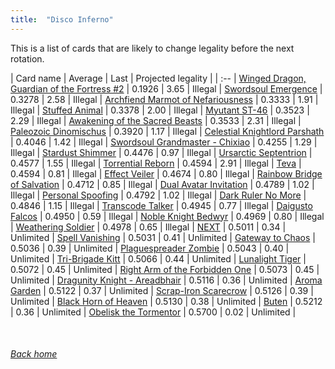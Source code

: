 ```yaml
---
title:  "Disco Inferno"
---
```


This is a list of cards that are likely to change legality before the next rotation.

| Card name | Average | Last | Projected legality |
| :-- |
[Winged Dragon, Guardian of the Fortress #2](https://db.ygoprodeck.com/card/?search=Winged%20Dragon,%20Guardian%20of%20the%20Fortress%20#2) | 0.1926 | 3.65 | Illegal |
[Swordsoul Emergence](https://db.ygoprodeck.com/card/?search=Swordsoul%20Emergence) | 0.3278 | 2.58 | Illegal |
[Archfiend Marmot of Nefariousness](https://db.ygoprodeck.com/card/?search=Archfiend%20Marmot%20of%20Nefariousness) | 0.3333 | 1.91 | Illegal |
[Stuffed Animal](https://db.ygoprodeck.com/card/?search=Stuffed%20Animal) | 0.3378 | 2.00 | Illegal |
[Myutant ST-46](https://db.ygoprodeck.com/card/?search=Myutant%20ST-46) | 0.3523 | 2.29 | Illegal |
[Awakening of the Sacred Beasts](https://db.ygoprodeck.com/card/?search=Awakening%20of%20the%20Sacred%20Beasts) | 0.3533 | 2.31 | Illegal |
[Paleozoic Dinomischus](https://db.ygoprodeck.com/card/?search=Paleozoic%20Dinomischus) | 0.3920 | 1.17 | Illegal |
[Celestial Knightlord Parshath](https://db.ygoprodeck.com/card/?search=Celestial%20Knightlord%20Parshath) | 0.4046 | 1.42 | Illegal |
[Swordsoul Grandmaster - Chixiao](https://db.ygoprodeck.com/card/?search=Swordsoul%20Grandmaster%20-%20Chixiao) | 0.4255 | 1.29 | Illegal |
[Stardust Shimmer](https://db.ygoprodeck.com/card/?search=Stardust%20Shimmer) | 0.4476 | 0.97 | Illegal |
[Ursarctic Septentrion](https://db.ygoprodeck.com/card/?search=Ursarctic%20Septentrion) | 0.4577 | 1.55 | Illegal |
[Torrential Reborn](https://db.ygoprodeck.com/card/?search=Torrential%20Reborn) | 0.4594 | 2.91 | Illegal |
[Teva](https://db.ygoprodeck.com/card/?search=Teva) | 0.4594 | 0.81 | Illegal |
[Effect Veiler](https://db.ygoprodeck.com/card/?search=Effect%20Veiler) | 0.4674 | 0.80 | Illegal |
[Rainbow Bridge of Salvation](https://db.ygoprodeck.com/card/?search=Rainbow%20Bridge%20of%20Salvation) | 0.4712 | 0.85 | Illegal |
[Dual Avatar Invitation](https://db.ygoprodeck.com/card/?search=Dual%20Avatar%20Invitation) | 0.4789 | 1.02 | Illegal |
[Personal Spoofing](https://db.ygoprodeck.com/card/?search=Personal%20Spoofing) | 0.4792 | 1.02 | Illegal |
[Dark Ruler No More](https://db.ygoprodeck.com/card/?search=Dark%20Ruler%20No%20More) | 0.4846 | 1.15 | Illegal |
[Transcode Talker](https://db.ygoprodeck.com/card/?search=Transcode%20Talker) | 0.4945 | 0.77 | Illegal |
[Daigusto Falcos](https://db.ygoprodeck.com/card/?search=Daigusto%20Falcos) | 0.4950 | 0.59 | Illegal |
[Noble Knight Bedwyr](https://db.ygoprodeck.com/card/?search=Noble%20Knight%20Bedwyr) | 0.4969 | 0.80 | Illegal |
[Weathering Soldier](https://db.ygoprodeck.com/card/?search=Weathering%20Soldier) | 0.4978 | 0.65 | Illegal |
[NEXT](https://db.ygoprodeck.com/card/?search=NEXT) | 0.5011 | 0.34 | Unlimited |
[Spell Vanishing](https://db.ygoprodeck.com/card/?search=Spell%20Vanishing) | 0.5031 | 0.41 | Unlimited |
[Gateway to Chaos](https://db.ygoprodeck.com/card/?search=Gateway%20to%20Chaos) | 0.5036 | 0.39 | Unlimited |
[Plaguespreader Zombie](https://db.ygoprodeck.com/card/?search=Plaguespreader%20Zombie) | 0.5043 | 0.40 | Unlimited |
[Tri-Brigade Kitt](https://db.ygoprodeck.com/card/?search=Tri-Brigade%20Kitt) | 0.5066 | 0.44 | Unlimited |
[Lunalight Tiger](https://db.ygoprodeck.com/card/?search=Lunalight%20Tiger) | 0.5072 | 0.45 | Unlimited |
[Right Arm of the Forbidden One](https://db.ygoprodeck.com/card/?search=Right%20Arm%20of%20the%20Forbidden%20One) | 0.5073 | 0.45 | Unlimited |
[Dragunity Knight - Areadbhair](https://db.ygoprodeck.com/card/?search=Dragunity%20Knight%20-%20Areadbhair) | 0.5116 | 0.36 | Unlimited |
[Aroma Garden](https://db.ygoprodeck.com/card/?search=Aroma%20Garden) | 0.5122 | 0.37 | Unlimited |
[Scrap-Iron Scarecrow](https://db.ygoprodeck.com/card/?search=Scrap-Iron%20Scarecrow) | 0.5126 | 0.39 | Unlimited |
[Black Horn of Heaven](https://db.ygoprodeck.com/card/?search=Black%20Horn%20of%20Heaven) | 0.5130 | 0.38 | Unlimited |
[Buten](https://db.ygoprodeck.com/card/?search=Buten) | 0.5212 | 0.36 | Unlimited |
[Obelisk the Tormentor](https://db.ygoprodeck.com/card/?search=Obelisk%20the%20Tormentor) | 0.5700 | 0.02 | Unlimited |

<br>

###### [Back home](index)